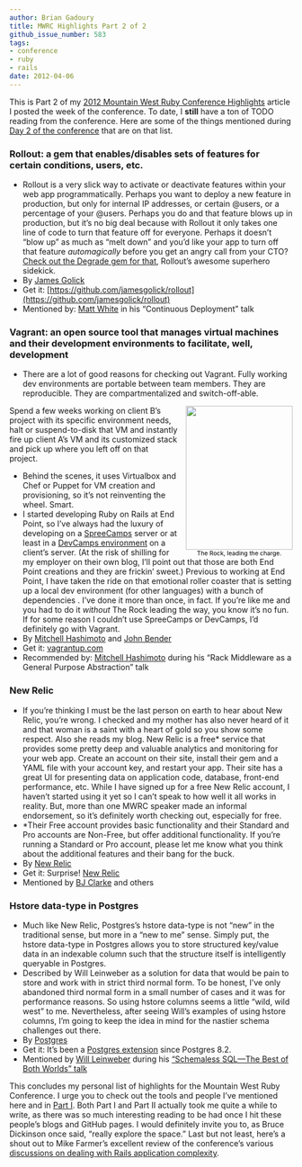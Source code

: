 ```yaml
---
author: Brian Gadoury
title: MWRC Highlights Part 2 of 2
github_issue_number: 583
tags:
- conference
- ruby
- rails
date: 2012-04-06
---
```


This is Part 2 of my [2012 Mountain West Ruby Conference Highlights](/blog/2012/03/mwrc-highlights-part-1-of-2/) article I posted the week of the conference. To date, I **still** have a ton of TODO reading from the conference. Here are some of the things mentioned during [Day 2 of the conference](http://mtnwestrubyconf.org/2012/schedule) that are on that list.

### Rollout: a gem that enables/disables sets of features for certain conditions, users, etc.

- Rollout is a very slick way to activate or deactivate features within your web app programmatically. Perhaps you want to deploy a new feature in production, but only for internal IP addresses, or certain @users, or a percentage of your @users. Perhaps you do and that feature blows up in production, but it’s no big deal because with Rollout it only takes one line of code to turn that feature off for everyone. Perhaps it doesn’t “blow up” as much as “melt down” and you’d like your app to turn off that feature *automagically* before you get an angry call from your CTO? [Check out the Degrade gem for that](https://github.com/jamesgolick/degrade), Rollout’s awesome superhero sidekick.
- By [James Golick](http://jamesgolick.com/2010/8/1/introducing-rollout-condionally-roll-out-features-with-redis..html)
- Get it: [https://github.com/jamesgolick/rollout](https://github.com/jamesgolick/rollout)
- Mentioned by: [Matt White](https://github.com/whitethunder) in his “Continuous Deployment” talk

### Vagrant: an open source tool that manages virtual machines and their development environments to facilitate, well, development

- There are a lot of good reasons for checking out Vagrant. Fully working dev environments are portable between team members. They are reproducible. They are compartmentalized and switch-off-able.

<div class="separator" style="clear: right; float: right; text-align: center; margin-left:1em;"><a href="/blog/2012/04/mwrc-highlights-part-2-of-2/image-0-big.jpeg" imageanchor="1" style="margin-bottom:1em"><img border="0" height="256" src="/blog/2012/04/mwrc-highlights-part-2-of-2/image-0.jpeg" width="190"/></a><br/><span style="font-weight: normal; font-size: 8pt; color: #000">The Rock, leading the charge.</span></div>

Spend a few weeks working on client B’s project with its specific environment needs, halt or suspend-to-disk that VM and instantly fire up client A’s VM and its customized stack and pick up where you left off on that project.
- Behind the scenes, it uses Virtualbox and Chef or Puppet for VM creation and provisioning, so it’s not reinventing the wheel. Smart.
- I started developing Ruby on Rails at End Point, so I’ve always had the luxury of developing on a [SpreeCamps](http://www.spreecamps.com) server or at least in a [DevCamps environment](http://www.spreecamps.com/camps) on a client’s server. (At the risk of shilling for my employer on their own blog, I’ll point out that those are both End Point creations and they are frickin’ sweet.) Previous to working at End Point, I have taken the ride on that emotional roller coaster that is setting up a local dev environment (for other languages) with a bunch of dependencies . I’ve done it more than once, in fact. If you’re like me and you had to do it *without* The Rock leading the way, you know it’s no fun. If for some reason I couldn’t use SpreeCamps or DevCamps, I’d definitely go with Vagrant.
- By [Mitchell Hashimoto](https://twitter.com/mitchellh) and [John Bender](http://nickelcode.com/)
- Get it: [vagrantup.com](https://www.vagrantup.com)
- Recommended by: [Mitchell Hashimoto](https://twitter.com/mitchellh) during his “Rack Middleware as a General Purpose Abstraction” talk

### New Relic

- If you’re thinking I must be the last person on earth to hear about New Relic, you’re wrong. I checked and my mother has also never heard of it and that woman is a saint with a heart of gold so you show some respect. Also she reads my blog. New Relic is a free* service that provides some pretty deep and valuable analytics and monitoring for your web app. Create an account on their site, install their gem and a YAML file with your account key, and restart your app. Their site has a great UI for presenting data on application code, database, front-end performance, etc. While I have signed up for a free New Relic account, I haven’t started using it yet so I can’t speak to how well it all works in reality. But, more than one MWRC speaker made an informal endorsement, so it’s definitely worth checking out, especially for free.
- *Their Free account provides basic functionality and their Standard and Pro accounts are Non-Free, but offer additional functionality. If you’re running a Standard or Pro account, please let me know what you think about the additional features and their bang for the buck.
- By [New Relic](https://newrelic.com/)
- Get it: Surprise! [New Relic](https://newrelic.com/)
- Mentioned by [BJ Clarke](https://twitter.com/RobotDeathSquad) and others

### Hstore data-type in Postgres

- Much like New Relic, Postgres’s hstore data-type is not “new” in the traditional sense, but more in a “new to me” sense. Simply put, the hstore data-type in Postgres allows you to store structured key/value data in an indexable column such that the structure itself is intelligently queryable in Postgres.
- Described by Will Leinweber as a solution for data that would be pain to store and work with in strict third normal form. To be honest, I’ve only abandoned third normal form in a small number of cases and it was for performance reasons. So using hstore columns seems a little “wild, wild west” to me. Nevertheless, after seeing Will’s examples of using hstore columns, I’m going to keep the idea in mind for the nastier schema challenges out there.
- By [Postgres](https://www.postgresql.org/download/)
- Get it: It’s been a [Postgres extension](https://www.postgresql.org/docs/9.0/static/hstore.html) since Postgres 8.2.
- Mentioned by [Will Leinweber](http://bitfission.com/) during his [“Schemaless SQL—​The Best of Both Worlds” talk](https://www.youtube.com/watch?v=r4lE4bxMJmk)

This concludes my personal list of highlights for the Mountain West Ruby Conference. I urge you to check out the tools and people I’ve mentioned here and in [Part I](/blog/2012/03/mwrc-highlights-part-1-of-2/). Both Part I and Part II actually took me quite a while to write, as there was so much interesting reading to be had once I hit these people’s blogs and GitHub pages. I would definitely invite you to, as Bruce Dickinson once said, “really explore the space.” Last but not least, here’s a shout out to Mike Farmer’s excellent review of the conference’s various [discussions on dealing with Rails application complexity](/blog/2012/03/dealing-with-rails-application/).
